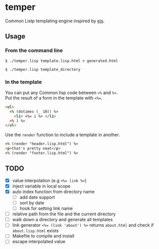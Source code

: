 # temper

Common Listp templating engine inspired by [ejs](https://ejs.co/).

## Usage

### From the command line

```command
$ ./temper.lisp template.lisp.html > generated.html
```

```command
$ ./temper.lisp template_directory
```

### In the template

You can put any Common lisp code between `<%` and `%>`.  
Put the result of a form in the template with `<%=`.

```html
<ul>
  <% (dotimes (_ 10)) %>
    <li> <%= i %> </li>
  <% ) %>
</ul>
```

Use the `render` function to include a template in another.

```html
<% (render "header.lisp.html") %>
<p>that's pretty neat</p>
<% (render "footer.lisp.html") %>
```

## TODO

* [x] value interpolation (e.g `<%= link %>`)
* [x] inject variable in local scope
* [x] auto index function from directory name
    * [ ] add date support
    * [ ] sort by date
    * [ ] hook for setting link name
* [ ] relative path from the file and the current directory
* [ ] walk down a directory and generate all templates
* [ ] link generator `<%= (link 'about') %>` returns `about.html`
      and check if `about.lisp.html` exists
* [ ] Makefile to compile and install
* [ ] escape interpolated value
